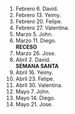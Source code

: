 1. Febrero 6. David.  
2. Febrero 13. Yeimy.  
3. Febrero 20. Felipe.  
4. Febrero 27. Valentina.   
5. Marzo 5. John.
6. Marzo 11. Diego.  
**RECESO**
7. Marzo 26. Jose.  
8. Abril 2. David.  
**SEMANA SANTA**
9. Abril 16. Yeimy.
10. Abril 23. Felipe.
11. Abril 30. Valentina.
12. Mayo 7.  John.  
13. Mayo 14. Diego.  
14. Mayo 21. Jose.  

